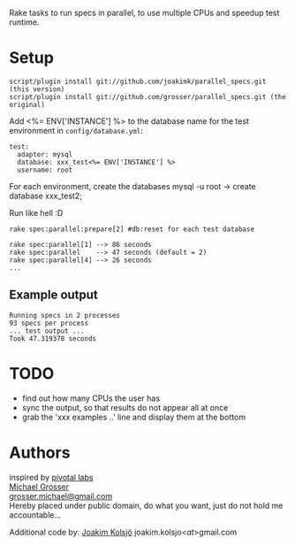 Rake tasks to run specs in parallel, to use multiple CPUs and speedup test runtime.

Setup
=====

    script/plugin install git://github.com/joakimk/parallel_specs.git (this version)
    script/plugin install git://github.com/grosser/parallel_specs.git (the original)

Add <%= ENV['INSTANCE'] %> to the database name for the test environment in `config/database.yml`:

    test:
      adapter: mysql
      database: xxx_test<%= ENV['INSTANCE'] %>
      username: root

For each environment, create the databases
    mysql -u root -> create database xxx_test2;

Run like hell :D  

    rake spec:parallel:prepare[2] #db:reset for each test database

    rake spec:parallel[1] --> 86 seconds
    rake spec:parallel    --> 47 seconds (default = 2)
    rake spec:parallel[4] --> 26 seconds
    ...

Example output
--------------

    Running specs in 2 processes
    93 specs per process
    ... test output ...
    Took 47.319378 seconds


TODO
====
 - find out how many CPUs the user has
 - sync the output, so that results do not appear all at once
 - grab the 'xxx examples ..' line and display them at the bottom

Authors
======
inspired by [pivotal labs](http://pivotallabs.com/users/miked/blog/articles/849-parallelize-your-rspec-suite)  
[Michael Grosser](http://pragmatig.wordpress.com)  
grosser.michael@gmail.com  
Hereby placed under public domain, do what you want, just do not hold me accountable...

Additional code by:
[Joakim Kolsjö](http://www.rubyblocks.se)
joakim.kolsjo<$at$>gmail.com
